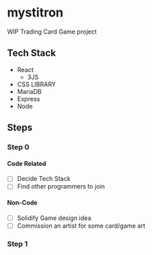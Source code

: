 # mystitron
WIP Trading Card Game project

## Tech Stack
* React
  * 3JS
* CSS LIBRARY
* MariaDB
* Express
* Node


## Steps

### Step 0
#### Code Related
- [ ] Decide Tech Stack
- [ ] Find other programmers to join

#### Non-Code
- [ ] Solidify Game design idea
- [ ] Commission an artist for some card/game art

### Step 1


